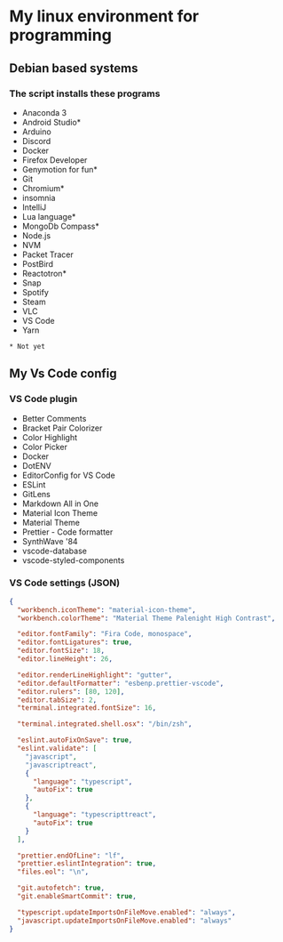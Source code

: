 # My linux environment for programming
## Debian based systems

### The script installs these programs
- Anaconda 3
- Android Studio*
- Arduino
- Discord
- Docker
- Firefox Developer
- Genymotion for fun*
- Git
- Chromium*
- insomnia
- IntelliJ
- Lua language*
- MongoDb Compass*
- Node.js
- NVM
- Packet Tracer
- PostBird
- Reactotron*
- Snap
- Spotify
- Steam
- VLC
- VS Code
- Yarn

`* Not yet` 

## My Vs Code config

### VS Code plugin
- Better Comments
- Bracket Pair Colorizer
- Color Highlight
- Color Picker
- Docker
- DotENV
- EditorConfig for VS Code
- ESLint
- GitLens
- Markdown All in One
- Material Icon Theme
- Material Theme
- Prettier - Code formatter
- SynthWave '84
- vscode-database
- vscode-styled-components

### VS Code settings (JSON)

```json
{
  "workbench.iconTheme": "material-icon-theme",
  "workbench.colorTheme": "Material Theme Palenight High Contrast",

  "editor.fontFamily": "Fira Code, monospace",
  "editor.fontLigatures": true,
  "editor.fontSize": 18,
  "editor.lineHeight": 26,

  "editor.renderLineHighlight": "gutter",
  "editor.defaultFormatter": "esbenp.prettier-vscode",
  "editor.rulers": [80, 120],
  "editor.tabSize": 2,
  "terminal.integrated.fontSize": 16,

  "terminal.integrated.shell.osx": "/bin/zsh",

  "eslint.autoFixOnSave": true,
  "eslint.validate": [
    "javascript",
    "javascriptreact",
    {
      "language": "typescript",
      "autoFix": true
    },
    {
      "language": "typescripttreact",
      "autoFix": true
    }
  ],

  "prettier.endOfLine": "lf",
  "prettier.eslintIntegration": true,
  "files.eol": "\n",

  "git.autofetch": true,
  "git.enableSmartCommit": true,

  "typescript.updateImportsOnFileMove.enabled": "always",
  "javascript.updateImportsOnFileMove.enabled": "always"
}
```
